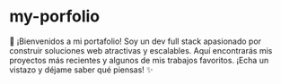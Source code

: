 # my-porfolio
🚀 ¡Bienvenidos a mi portafolio! Soy un dev full stack apasionado por construir soluciones web atractivas y escalables. Aquí encontrarás mis proyectos más recientes y algunos de mis trabajos favoritos. ¡Echa un vistazo y déjame saber qué piensas! ✨
